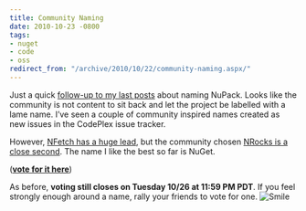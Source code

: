 ```yaml
---
title: Community Naming
date: 2010-10-23 -0800
tags:
- nuget
- code
- oss
redirect_from: "/archive/2010/10/22/community-naming.aspx/"
---
```


Just a quick [follow-up to my last
posts](https://haacked.com/archive/2010/10/22/naming-is-hard.aspx "Naming is hard")
about naming NuPack. Looks like the community is not content to sit back
and let the project be labelled with a lame name. I’ve seen a couple of
community inspired names created as new issues in the CodePlex issue
tracker.

However, [NFetch has a huge
lead](http://nupack.codeplex.com/workitem/273 "NFetch"), but the
community chosen [NRocks is a close
second](http://nupack.codeplex.com/workitem/276 "NRocks"). The name I
like the best so far is NuGet.

([**vote for it
here**](http://nupack.codeplex.com/workitem/282 "Vote for NuGet"))

As before, **voting still closes on Tuesday 10/26 at 11:59 PM PDT**. If
you feel strongly enough around a name, rally your friends to vote for
one.
![Smile](https://haacked.com/images/haacked_com/WindowsLiveWriter/Community-Naming_BF2C/wlEmoticon-smile_2.png)

